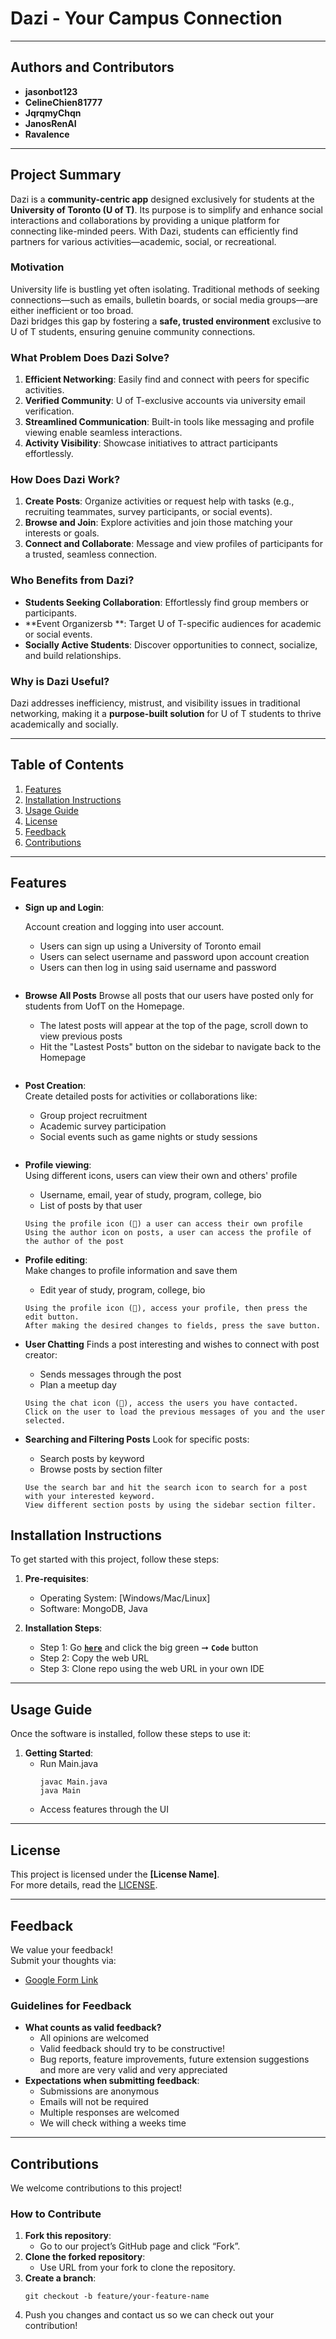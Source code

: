 # **Dazi - Your Campus Connection**

---

## **Authors and Contributors**
- **jasonbot123**
- **CelineChien81777**
- **JqrqmyChqn**
- **JanosRenAI**
- **Ravalence**

---

## **Project Summary**
Dazi is a **community-centric app** designed exclusively for students at the **University of Toronto (U of T)**. Its purpose is to simplify and enhance social interactions and collaborations by providing a unique platform for connecting like-minded peers. With Dazi, students can efficiently find partners for various activities—academic, social, or recreational.

### **Motivation**
University life is bustling yet often isolating. Traditional methods of seeking connections—such as emails, bulletin boards, or social media groups—are either inefficient or too broad.  
Dazi bridges this gap by fostering a **safe, trusted environment** exclusive to U of T students, ensuring genuine community connections.

### **What Problem Does Dazi Solve?**
1. **Efficient Networking**: Easily find and connect with peers for specific activities.
2. **Verified Community**: U of T-exclusive accounts via university email verification.
3. **Streamlined Communication**: Built-in tools like messaging and profile viewing enable seamless interactions.
4. **Activity Visibility**: Showcase initiatives to attract participants effortlessly.

### **How Does Dazi Work?**
1. **Create Posts**: Organize activities or request help with tasks (e.g., recruiting teammates, survey participants, or social events).
2. **Browse and Join**: Explore activities and join those matching your interests or goals.
3. **Connect and Collaborate**: Message and view profiles of participants for a trusted, seamless connection.

### **Who Benefits from Dazi?**
- **Students Seeking Collaboration**: Effortlessly find group members or participants.
- **Event Organizersb  **: Target U of T-specific audiences for academic or social events.
- **Socially Active Students**: Discover opportunities to connect, socialize, and build relationships.

### **Why is Dazi Useful?**
Dazi addresses inefficiency, mistrust, and visibility issues in traditional networking, making it a **purpose-built solution** for U of T students to thrive academically and socially.

---

## **Table of Contents**
1. [Features](#features)
2. [Installation Instructions](#installation-instructions)
3. [Usage Guide](#usage-guide)
4. [License](#license)
5. [Feedback](#feedback)
6. [Contributions](#contributions)

---

## **Features**

- **Sign up and Login**:

  Account creation and logging into user account.
    - Users can sign up using a University of Toronto email
    - Users can select username and password upon account creation
    - Users can then log in using said username and password
  ```text

- **Browse All Posts**
  Browse all posts that our users have posted only for students from UofT on the Homepage.
    - The latest posts will appear at the top of the page, scroll down to view previous posts
    - Hit the "Lastest Posts" button on the sidebar to navigate back to the Homepage
  ```text

- **Post Creation**:  
  Create detailed posts for activities or collaborations like:
    - Group project recruitment
    - Academic survey participation
    - Social events such as game nights or study sessions
  ```text

- **Profile viewing**:  
  Using different icons, users can view their own and others' profile
    - Username, email, year of study, program, college, bio
    - List of posts by that user
  ```text
  Using the profile icon (👤) a user can access their own profile
  Using the author icon on posts, a user can access the profile of the author of the post

- **Profile editing**:  
  Make changes to profile information and save them
    - Edit year of study, program, college, bio
  ```text
  Using the profile icon (👤), access your profile, then press the edit button.
  After making the desired changes to fields, press the save button.

- **User Chatting**
  Finds a post interesting and wishes to connect with post creator:
    - Sends messages through the post
    - Plan a meetup day
  ```text
  Using the chat icon (📩), access the users you have contacted. 
  Click on the user to load the previous messages of you and the user selected.
  
- **Searching and Filtering Posts**
  Look for specific posts:
    - Search posts by keyword
    - Browse posts by section filter
  ```text
  Use the search bar and hit the search icon to search for a post with your interested keyword.
  View different section posts by using the sidebar section filter.

## **Installation Instructions**
To get started with this project, follow these steps:

1. **Pre-requisites**:
    - Operating System: [Windows/Mac/Linux]
    - Software: MongoDB, Java

2. **Installation Steps**:
    - Step 1: Go [**`here`**](https://github.com/jasonbot123/DaZi) and click the big green ➞ **`Code`** button
    - Step 2: Copy the web URL
    - Step 3: Clone repo using the web URL in your own IDE
---

## **Usage Guide**
Once the software is installed, follow these steps to use it:

1. **Getting Started**:
    - Run Main.java
      ```shell
      javac Main.java
      java Main
      ```
    - Access features through the UI

---

## **License**
This project is licensed under the **[License Name]**.  
For more details, read the [LICENSE](link-to-license-file).

---

## **Feedback**
We value your feedback!  
Submit your thoughts via:
- [Google Form Link](https://forms.gle/bok6g4wj6Qv9HKvGA)

### Guidelines for Feedback
- **What counts as valid feedback?**
    - All opinions are welcomed
    - Valid feedback should try to be constructive!
    - Bug reports, feature improvements, future extension suggestions and more are very valid and very appreciated
- **Expectations when submitting feedback**:
    - Submissions are anonymous
    - Emails will not be required
    - Multiple responses are welcomed
    - We will check withing a weeks time
---

## **Contributions**
We welcome contributions to this project!

### How to Contribute
1. **Fork this repository**:
    - Go to our project’s GitHub page and click “Fork”.
2. **Clone the forked repository**:
    - Use URL from your fork to clone the repository.
3. **Create a branch**:
   ```shell
   git checkout -b feature/your-feature-name
4. Push you changes and contact us so we can check out your contribution!
   
